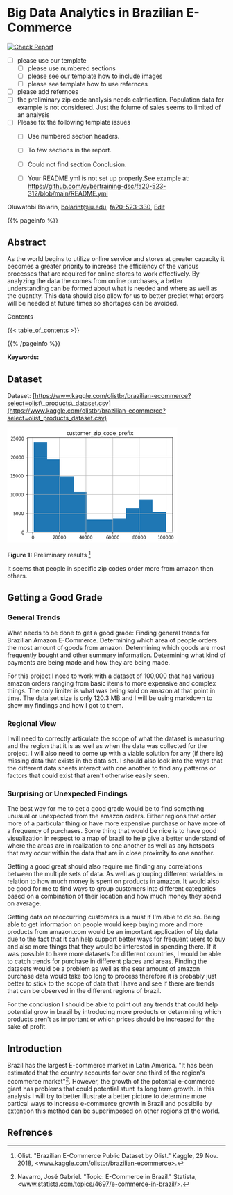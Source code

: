 # Big Data Analytics in Brazilian E-Commerce

[![Check Report](https://github.com/cybertraining-dsc/fa20-523-330/workflows/Check%20Report/badge.svg)](https://github.com/cybertraining-dsc/fa20-523-330/actions)

- [ ] please use our template
  - [ ] please use numbered sections
  - [ ] please see our template how to include images
  - [ ] please see template how to use refernces
- [ ] please add refernces
- [ ] the preliminary zip code analysis needs calrification. Population data for example is not considered. Just the folume of sales seems to limited of an analysis
- [ ] Please fix the following template issues
  - [ ] Use numbered section headers.
  - [ ] To few sections in the report.
  - [ ] Could not find section Conclusion.
  - [ ] Your README.yml is not set up properly.See example at: https://github.com/cybertraining-dsc/fa20-523-312/blob/main/README.yml


Oluwatobi Bolarin, bolarint@iu.edu, [fa20-523-330](https://github.com/cybertraining-dsc/fa20-523-330/), [Edit](https://github.com/cybertraining-dsc/fa20-523-330/blob/main/project/project.md)

{{% pageinfo %}}

## Abstract

As the world begins to utilize online service and stores at greater capacity it becomes a greater priority to increase the efficiency of the various processes that are required for online stores to work effectively. By analyzing the data the comes from online purchases, a better understanding can be formed about what is needed and where as well as the quantity. This data should also allow for us to better predict what orders will be needed at future times so shortages can be avoided. 


Contents

{{< table_of_contents >}}

{{% /pageinfo %}}

**Keywords:** 


## Dataset

Dataset: [https://www.kaggle.com/olistbr/brazilian-ecommerce?select=olist\_products\_dataset.csv](https://www.kaggle.com/olistbr/brazilian-ecommerce?select=olist_products_dataset.csv)


![Preliminary results](https://github.com/cybertraining-dsc/fa20-523-330/raw/main/project/images/figure1.png)

**Figure 1:** Preliminary results [^1]

It seems that people in specific zip codes order more from amazon then others.

## Getting a Good Grade

### General Trends

What needs to be done to get a good grade: Finding general trends for Brazilian Amazon E-Commerce. Determining which area of people orders the most amount of goods from amazon. Determining which goods are most frequently bought and other summary information. Determining what kind of payments are being made and how they are being made.

For this project I need to work with a dataset of 100,000 that has various amazon orders ranging from basic items to more expensive and complex things. The only limiter is what was being sold on amazon at that point in time. The data set size is only 120.3 MB and I will be using markdown to show my findings and how I got to them.

### Regional View

I will need to correctly articulate the scope of what the dataset is measuring and the region that it is as well as when the data was collected for the project. I will also need to come up with a viable solution for any (if there is) missing data that exists in the data set. I should also look into the ways that the different data sheets interact with one another to find any patterns or factors that could exist that aren&#39;t otherwise easily seen.


### Surprising or Unexpected Findings

The best way for me to get a good grade would be to find something unusual or unexpected from the amazon orders. Either regions that order more of a particular thing or have more expensive purchase or have more of a frequency of purchases. Some thing that would be nice is to have good visualization in respect to a map of brazil to help give a better understand of where the areas are in realization to one another as well as any hotspots that may occur within the data that are in close proximity to one another.

Getting a good great should also require me finding any correlations between the multiple sets of data. As well as grouping different variables in relation to how much money is spent on products in amazon. It would also be good for me to find ways to group customers into different categories based on a combination of their location and how much money they spend on average.

Getting data on reoccurring customers is a must if I&#39;m able to do so. Being able to get information on people would keep buying more and more products from amazon.com would be an important application of big data due to the fact that it can help support better ways for frequent users to buy and also more things that they would be interested in spending there. If it was possible to have more datasets for different countries, I would be able to catch trends for purchase in different places and areas. Finding the datasets would be a problem as well as the sear amount of amazon purchase data would take too long to process therefore it is probably just better to stick to the scope of data that I have and see if there are trends that can be observed in the different regions of brazil.

For the conclusion I should be able to point out any trends that could help potential grow in brazil by introducing more products or determining which products aren&#39;t as important or which prices should be increased for the sake of profit.


## Introduction

Brazil has the largest E-commerce market in Latin America. "It has been estimated that the country accounts for over one third of the region's ecommerce market"[^2]. However, the growth of the potential e-commerce giant has problems that could potential stunt its long term growth. In this analysis I will try to better illustrate a better picture to determine more partical ways to increase e-commerce growth in Brazil and possibile by extention this method can be superimposed on other regions of the world. 

## Refrences

[^1]: Olist. "Brazilian E-Commerce Public Dataset by Olist." Kaggle, 29 Nov. 2018, <www.kaggle.com/olistbr/brazilian-ecommerce>.

[^2]: Navarro, José Gabriel. "Topic: E-Commerce in Brazil." Statista, <www.statista.com/topics/4697/e-commerce-in-brazil/>. 

